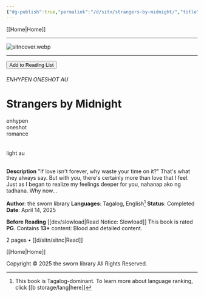 ```yaml
---
{"dg-publish":true,"permalink":"/d/sitn/strangers-by-midnight/","title":"Strangers by Midnight"}
---
```



[[Home\|Home]]

***

![sitncover.webp](/img/user/d/sitn/sitncover.webp)


***

<button id="library-toggle" onclick="toggleLibrary()">Add to Reading List</button>

###### ENHYPEN ONESHOT AU
# Strangers by Midnight
<div class="fake-button">enhypen</div> <div class="fake-button">oneshot</div> <div class="fake-button">romance</div>
<br>
<br>


<div class="fake-button">light au</div>
<br>

**Description**
"If love isn't forever, why waste your time on it?"
That's what they always say. But with you, there's certainly more than love that I feel. Just as I began to realize my feelings deeper for you, nahanap ako ng tadhana. Why now...

**Author**: the sworn library
**Languages**: Tagalog, English[^1]
**Status**: Completed
**Date**: April 14, 2025

**Before Reading**
[[dev/slowload\|Read Notice: Slowload]]
This book is rated **PG**.
Contains **13+** content:
Blood and detailed content.

2 pages • [[d/sitn/sitnc\|Read]]

[[Home\|Home]]


Copyright © 2025 the sworn library
All Rights Reserved.

<script src="https://starryxoxo.github.io/treeajmgar/src/helpers/imagelist.js"></script> 
<script src="https://starryxoxo.github.io/treeajmgar/src/helpers/list.js"></script> 


[^1]: This book is Tagalog-dominant. To learn more about language ranking, click [[b storage/lang\|here]]
